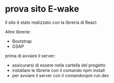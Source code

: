 # prova sito E-wake

Il sito è stato realizzato con la libreria di React

Altre librerie:
- Bootstrap
- GSAP

prima di avviare il server:

- assicurarsi di essere nella cartella del progetto
- installare le librerie con il comando npm install
- per avviare il server con il comandonpm run dev
